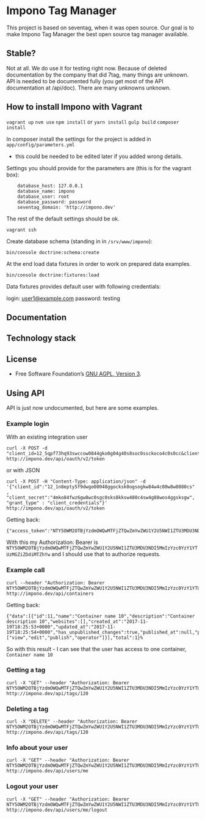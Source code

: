 # Impono Tag Manager

This project is based on seventag, when it was open source. Our goal is to make
Impono Tag Manager the best open source tag manager available.

## Stable?
Not at all. We do use it for testing right now. Because of deleted documentation
by the company that did 7tag, many things are unknown. API is needed to be
documented fully (you get most of the API documentation at /api/doc). There are many unknowns unknown.

## How to install Impono with Vagrant

`vagrant up`
`nvm use`
`npm install` or `yarn install`
`gulp build`
`composer install`

In composer install the settings for the project is added in `app/config/parameters.yml`
- this could be needed to be edited later if you added wrong details.

Settings you should provide for the parameters are (this is for the vagrant box):

```
    database_host: 127.0.0.1
    database_name: impono
    database_user: root
    database_password: password
    seventag_domain: 'http://impono.dev'

```

The rest of the default settings should be ok.

`vagrant ssh`

Create database schema (standing in in `/srv/www/impono`):

`bin/console doctrine:schema:create`

At the end load data fixtures in order to work on prepared data examples.

`bin/console doctrine:fixtures:load`

Data fixtures provides default user with following credentials:

login: user1@example.com
password: testing


## Documentation

## Technology stack

## License
- Free Software Foundation’s [GNU AGPL, Version 3](LICENSE).


## Using API

API is just now undocumented, but here are some examples.

### Example login
With an existing integration user

```
curl -X POST -d "client_id=12_5qpf73hq93swccow0844gko0g04g40s8soc0ssckoco4c0s0cc&client_secret=5rpg2t9bszs4g4o44gksgw8ggc8coo8408s080ko8kcgcwcggs&grant_type=client_credentials" http://impono.dev/api/oauth/v2/token
```

or with JSON

```
curl -X POST -H "Content-Type: application/json" -d '{"client_id":"12_1n8epty5f9dwgo00048ggocksk0ogsogkw84w4c00w8w8080cs" , "client_secret":"4mko84fwz6gw8wc0sgc0sks8kksw480c4sw4g88wos4ggsksgw", "grant_type" : "client_credentials"}' http://impono.dev/api/oauth/v2/token

```

Getting back:
```
{"access_token":"NTY5OWM2OTBjYzdmOWQwMTFjZTQwZmYwZWU1Y2U5NWI1ZTU3MDU3NDI5MmIzYzc0YzY1YTUzMGZiZDdiMTZhYw","expires_in":3600,"token_type":"bearer","scope":"user"}%   
```

With this my Authorization: Bearer is `NTY5OWM2OTBjYzdmOWQwMTFjZTQwZmYwZWU1Y2U5NWI1ZTU3MDU3NDI5MmIzYzc0YzY1YTUzMGZiZDdiMTZhYw` and I should use that to authorize requests.

### Example call

```
curl --header "Authorization: Bearer NTY5OWM2OTBjYzdmOWQwMTFjZTQwZmYwZWU1Y2U5NWI1ZTU3MDU3NDI5MmIzYzc0YzY1YTUzMGZiZDdiMTZhYw" http://impono.dev/api/containers
```

Getting back:

```
{"data":[{"id":11,"name":"Container name 10","description":"Container description 10","websites":[],"created_at":"2017-11-19T18:25:53+0000","updated_at":"2017-11-19T18:25:54+0000","has_unpublished_changes":true,"published_at":null,"permissions":["view","edit","publish","operator"]}],"total":1}%
```

So with this result - I can see that the user has access to one container, `Container name 10`

### Getting a tag

```
curl -X "GET" --header "Authorization: Bearer NTY5OWM2OTBjYzdmOWQwMTFjZTQwZmYwZWU1Y2U5NWI1ZTU3MDU3NDI5MmIzYzc0YzY1YTUzMGZiZDdiMTZhYw" http://impono.dev/api/tags/120
```

### Deleting a tag

```
curl -X "DELETE" --header "Authorization: Bearer NTY5OWM2OTBjYzdmOWQwMTFjZTQwZmYwZWU1Y2U5NWI1ZTU3MDU3NDI5MmIzYzc0YzY1YTUzMGZiZDdiMTZhYw" http://impono.dev/api/tags/120
```

### Info about your user

```
curl -X "GET" --header "Authorization: Bearer NTY5OWM2OTBjYzdmOWQwMTFjZTQwZmYwZWU1Y2U5NWI1ZTU3MDU3NDI5MmIzYzc0YzY1YTUzMGZiZDdiMTZhYw" http://impono.dev/api/users/me
```

### Logout your user

```
curl -X "GET" --header "Authorization: Bearer NTY5OWM2OTBjYzdmOWQwMTFjZTQwZmYwZWU1Y2U5NWI1ZTU3MDU3NDI5MmIzYzc0YzY1YTUzMGZiZDdiMTZhYw" http://impono.dev/api/users/me/logout
```
